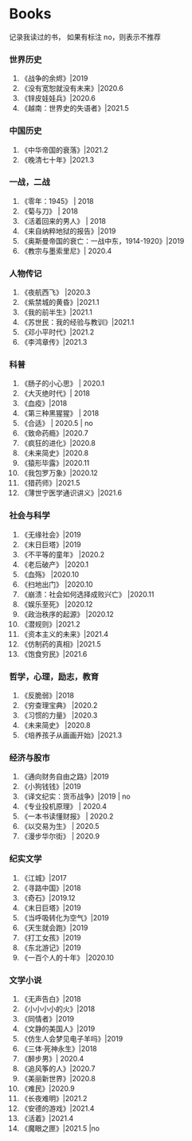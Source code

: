# Books
记录我读过的书， 如果有标注 no，则表示不推荐

### 世界历史
1. 《战争的余烬》|2019 
1. 《没有宽恕就没有未来》|2020.6
1. 《锌皮娃娃兵》|2020.6
1. 《越南：世界史的失语者》|2021.5

### 中国历史
1. 《中华帝国的衰落》|2021.2
1. 《晚清七十年》|2021.3

### 一战，二战
1. 《零年：1945》 | 2018
1. 《菊与刀》 | 2018
1. 《活着回来的男人》 | 2018 
1. 《来自纳粹地狱的报告》|2019
1. 《奥斯曼帝国的衰亡：一战中东，1914-1920》|2019
1. 《教宗与墨索里尼》| 2020.4 

### 人物传记
1. 《夜航西飞》 |2020.3
1. 《紫禁城的黄昏》|2021.1
1. 《我的前半生》|2021.1
1. 《苏世民：我的经验与教训》|2021.1
1. 《邓小平时代》|2021.2
1. 《李鸿章传》|2021.3

### 科普
1. 《肠子的小心思》 | 2020.1 
1. 《大灭绝时代》| 2018 
1. 《血疫》|2018 
1. 《第三种黑猩猩》 | 2018
1. 《合适》 | 2020.5 | no
1. 《致命药瘾》|2020.7
1. 《疯狂的进化》|2020.8
1. 《未来简史》|2020.8
1. 《猿形毕露》|2020.11
1. 《我包罗万象》|2020.12
1. 《猎药师》|2021.5
1. 《薄世宁医学通识讲义》|2021.6

### 社会与科学
1. 《无缘社会》|2019
1. 《末日巨塔》|2019
1. 《不平等的童年》 |2020.2 
1. 《老后破产》 |2020.1
1. 《血殇》 |2020.10
1. 《扫地出门》 |2020.10
1. 《崩溃：社会如何选择成败兴亡》 |2020.11
1. 《娱乐至死》 |2020.12
1. 《政治秩序的起源》 |2020.12
1. 《潜规则》|2021.2
1. 《资本主义的未来》|2021.4
1. 《仿制药的真相》|2021.5
1. 《饱食穷民》|2021.6

### 哲学，心理，励志，教育
1. 《反脆弱》|2018
1. 《穷查理宝典》 |2020.2 
1. 《习惯的力量》 |2020.3
1. 《未来简史》 |2020.8
1. 《培养孩子从画画开始》|2021.3

### 经济与股市
1. 《通向财务自由之路》|2019
1. 《小狗钱钱》|2019
1. 《译文纪实：货币战争》|2019 | no
1. 《专业投机原理》 | 2020.4 
1. 《一本书读懂财报》 | 2020.2
1. 《以交易为生》 | 2020.5
1. 《漫步华尔街》 | 2020.9

### 纪实文学
1. 《江城》|2017
1. 《寻路中国》|2018
1. 《奇石》|2019.12
1. 《末日巨塔》|2019
1. 《当呼吸转化为空气》|2019
1. 《天生就会跑》|2019
1. 《打工女孩》|2019
1. 《东北游记》|2019
1. 《一百个人的十年》 |2020.10
### 文学小说
1. 《无声告白》|2018
1. 《小小小小的火》|2018
1. 《同情者》|2019
1. 《文静的美国人》|2019
1. 《仿生人会梦见电子羊吗》|2019
1. 《三体·死神永生》|2018
1. 《醉步男》| 2020.4  
1. 《追风筝的人》|2020.7
1. 《美丽新世界》|2020.8
1. 《难民》|2020.9
1. 《长夜难明》|2021.2
1. 《安德的游戏》|2021.4
1. 《活着》|2021.4
1. 《魔眼之匣》|2021.5 |no